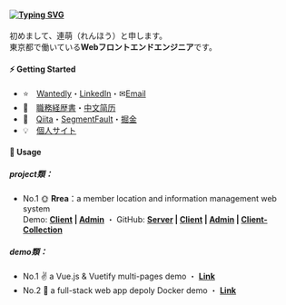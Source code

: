 #### [![Typing SVG](https://readme-typing-svg.herokuapp.com?font=Murecho&duration=3000&size=16&height=25&color=000000&lines=%F0%9F%91%8B+%E3%81%93%E3%82%93%E3%81%AB%E3%81%A1%E3%81%AF%EF%BC%81;%F0%9F%91%8B+%E6%9D%A5%E9%83%BD%E6%9D%A5%E4%BA%86;%F0%9F%91%8B+Hey+there)](https://git.io/typing-svg)

初めまして、連萌（れんほう）と申します。\
東京都で働いている**Webフロントエンドエンジニア**です。

#### ⚡ Getting Started

+ ⭐　[Wantedly](https://www.wantedly.com/id/kensoz)・[LinkedIn](https://jp.linkedin.com/in/kensoz)・✉[Email](mailto:kensozlian@gmail.com)
+ 💼　[職務経歴書](https://github.com/kensoz/resume/blob/master/README.md)・[中文简历](https://github.com/kensoz/resume/tree/master/resume-cn)
+ 📡　[Qiita](https://qiita.com/kensoz)・[SegmentFault](https://segmentfault.com/u/kensoz/articles)・[掘金](https://juejin.cn/user/1029616691882653)
+ 💡　[個人サイト]()

#### 🌱 Usage

##### project類：

+ No.1 🌞 **Rrea**：a member location and information management web system \
Demo:  **[Client]() | [Admin]()**  ・  GitHub:  **[Server](https://github.com/kensoz/Rrea-server) | [Client](https://github.com/kensoz/Rrea-client) | [Admin](https://github.com/kensoz/Rrea-admin) | [Client-Collection](https://github.com/kensoz/Rrea-client-collection)**

##### demo類：

+ No.1 ✌ a Vue.js & Vuetify multi-pages demo  ・  [**Link**](https://github.com/kensoz/vue-multi-pages-vuetify)
+ No.2 🐳 a full-stack web app depoly Docker demo ・  **[Link](https://github.com/kensoz/depoly-demo)**
